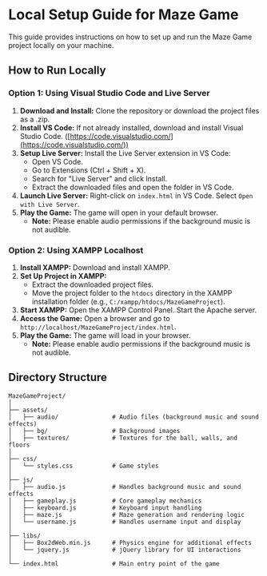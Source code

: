 # Local Setup Guide for Maze Game

This guide provides instructions on how to set up and run the Maze Game project locally on your machine.

## How to Run Locally

### Option 1: Using Visual Studio Code and Live Server

1.  **Download and Install:** Clone the repository or download the project files as a .zip.
2.  **Install VS Code:** If not already installed, download and install Visual Studio Code. ([https://code.visualstudio.com/](https://code.visualstudio.com/))
3.  **Setup Live Server:** Install the Live Server extension in VS Code:
    * Open VS Code.
    * Go to Extensions (Ctrl + Shift + X).
    * Search for "Live Server" and click Install.
    * Extract the downloaded files and open the folder in VS Code.
4.  **Launch Live Server:** Right-click on `index.html` in VS Code. Select `Open with Live Server`.
5.  **Play the Game:** The game will open in your default browser.
    * **Note:** Please enable audio permissions if the background music is not audible.

### Option 2: Using XAMPP Localhost

1.  **Install XAMPP:** Download and install XAMPP.
2.  **Set Up Project in XAMPP:**
    * Extract the downloaded project files.
    * Move the project folder to the `htdocs` directory in the XAMPP installation folder (e.g., `C:/xampp/htdocs/MazeGameProject`).
3.  **Start XAMPP:** Open the XAMPP Control Panel. Start the Apache server.
4.  **Access the Game:** Open a browser and go to `http://localhost/MazeGameProject/index.html`.
5.  **Play the Game:** The game will load in your browser.
    * **Note:** Please enable audio permissions if the background music is not audible.

## Directory Structure
``` 
MazeGameProject/
│
├── assets/
│   ├── audio/               # Audio files (background music and sound effects)
│   ├── bg/                  # Background images
│   ├── textures/            # Textures for the ball, walls, and floors
│
├── css/
│   └── styles.css           # Game styles
│
├── js/
│   ├── audio.js             # Handles background music and sound effects
│   ├── gameplay.js          # Core gameplay mechanics
│   ├── keyboard.js          # Keyboard input handling
│   ├── maze.js              # Maze generation and rendering logic
│   └── username.js          # Handles username input and display
│
├── libs/
│   ├── Box2dWeb.min.js      # Physics engine for additional effects
│   └── jquery.js            # jQuery library for UI interactions
│
└── index.html               # Main entry point of the game 
```
